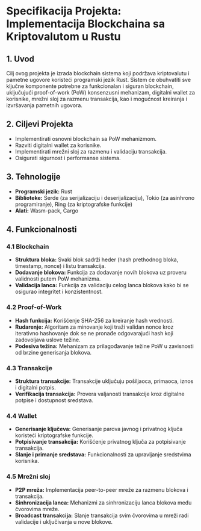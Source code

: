 # Specifikacija Projekta: Implementacija Blockchaina sa Kriptovalutom u Rustu
## 1. Uvod

Cilj ovog projekta je izrada blockchain sistema koji podržava kriptovalutu i pametne ugovore koristeći programski jezik Rust. Sistem će obuhvatiti sve ključne komponente potrebne za funkcionalan i siguran blockchain, uključujući proof-of-work (PoW) konsenzusni mehanizam, digitalni wallet za korisnike, mrežni sloj za razmenu transakcija, kao i mogućnost kreiranja i izvršavanja pametnih ugovora.

## 2. Ciljevi Projekta

- Implementirati osnovni blockchain sa PoW mehanizmom.
- Razviti digitalni wallet za korisnike.
- Implementirati mrežni sloj za razmenu i validaciju transakcija.
- Osigurati sigurnost i performanse sistema.

## 3. Tehnologije

- **Programski jezik:** Rust
- **Biblioteke:** Serde (za serijalizaciju i deserijalizaciju), Tokio (za asinhrono programiranje), Ring (za kriptografske funkcije)
- **Alati:** Wasm-pack, Cargo

## 4. Funkcionalnosti

### 4.1 Blockchain

- **Struktura bloka:** Svaki blok sadrži heder (hash prethodnog bloka, timestamp, nonce) i listu transakcija.
- **Dodavanje blokova:** Funkcija za dodavanje novih blokova uz proveru validnosti putem PoW mehanizma.
- **Validacija lanca:** Funkcija za validaciju celog lanca blokova kako bi se osigurao integritet i konzistentnost.

### 4.2 Proof-of-Work

- **Hash funkcija:** Korišćenje SHA-256 za kreiranje hash vrednosti.
- **Rudarenje:** Algoritam za minovanje koji traži validan nonce kroz iterativno hashovanje dok se ne pronađe odgovarajući hash koji zadovoljava uslove težine.
- **Podesiva težina:** Mehanizam za prilagođavanje težine PoW u zavisnosti od brzine generisanja blokova.

### 4.3 Transakcije

- **Struktura transakcije:** Transakcije uključuju pošiljaoca, primaoca, iznos i digitalni potpis.
- **Verifikacija transakcija:** Provera valjanosti transakcije kroz digitalne potpise i dostupnost sredstava.

### 4.4 Wallet

- **Generisanje ključeva:** Generisanje parova javnog i privatnog ključa koristeći kriptografske funkcije.
- **Potpisivanje transakcija:** Korišćenje privatnog ključa za potpisivanje transakcija.
- **Slanje i primanje sredstava:** Funkcionalnosti za upravljanje sredstvima korisnika.

### 4.5 Mrežni sloj

- **P2P mreža:** Implementacija peer-to-peer mreže za razmenu blokova i transakcija.
- **Sinhronizacija lanca:** Mehanizmi za sinhronizaciju lanca blokova među čvorovima mreže.
- **Broadcast transakcija:** Slanje transakcija svim čvorovima u mreži radi validacije i uključivanja u nove blokove.
